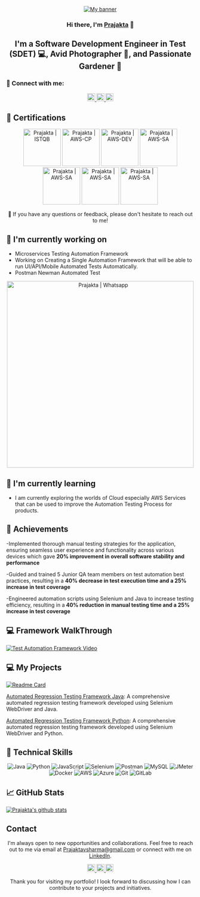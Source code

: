 <p align="center">
  <a href="https://www.linkedin.com/in/prajaktalanke/" target="_blank" rel="noreferrer">
    <img src="https://raw.githubusercontent.com/prajaktalanke74/prajaktalanke74.github.io/main/images/banner.png" alt="My banner">
  </a>
</p>

<h3 align="center">Hi there, I'm <a href="https://www.linkedin.com/in/prajaktalanke/" target="_blank" rel="noreferrer">Prajakta</a> 👋</h3>

<h2 align="center">I'm a Software Development Engineer in Test (SDET) 💻, Avid Photographer 📸, and Passionate Gardener 🌱</h2>

### 🤝 Connect with me:

<p align="center">
  <a href="hhttps://www.linkedin.com/in/prajaktalanke/">
    <img src="https://raw.githubusercontent.com/prajaktalanke74/prajaktalanke74.github.io/main/images/linkedin.svg" alt="Prajakta Lanke | LinkedIn" width="21px"/>
  </a>
  <a href="https://instagram.com/tech_with_Prajakta">
    <img src="https://raw.githubusercontent.com/prajaktalanke74/prajaktalanke74.github.io/main/images/instagram.svg" alt="Prajakta | Instagram" width="21px"/>
  </a>
  <a href="https://wa.link/8nquvx">
    <img src="https://raw.githubusercontent.com/prajaktalanke74/prajaktalanke74.github.io/main/images/whatsapp.png" alt="Prajakta | Whatsapp" width="21px"/>
  </a>
</p>
  
## 🥇 Certifications
<p align="center">
  <img src="https://raw.githubusercontent.com/prajaktalanke74/prajaktalanke74.github.io/main/images/ISTQB.png" alt="Prajakta | ISTQB" width="100 px"/>
  <img src="https://raw.githubusercontent.com/prajaktalanke74/prajaktalanke74.github.io/main/images/aws-cp.png" alt="Prajakta | AWS-CP" width="100 px"/>
  <img src="https://raw.githubusercontent.com/prajaktalanke74/prajaktalanke74.github.io/main/images/aws-dev.png" alt="Prajakta | AWS-DEV" width="100 px"/>
  <img src="https://raw.githubusercontent.com/prajaktalanke74/prajaktalanke74.github.io/main/images/aws-sa.png" alt="Prajakta | AWS-SA" width="100 px"/>
   <img src="https://raw.githubusercontent.com/prajaktalanke74/prajaktalanke74.github.io/main/images/ocpjp.png" alt="Prajakta | AWS-SA" width="100 px"/>
    <img src="https://raw.githubusercontent.com/prajaktalanke74/prajaktalanke74.github.io/main/images/safe.png" alt="Prajakta | AWS-SA" width="100 px"/>
     <img src="https://raw.githubusercontent.com/prajaktalanke74/prajaktalanke74.github.io/main/images/csm.webp" alt="Prajakta | AWS-SA" width="100 px"/>
</p>

<p align="center">💬 If you have any questions or feedback, please don't hesitate to reach out to me!</p>

## 🔭 I'm currently working on

- Microservices Testing Automation Framework
- Working on Creating a Single Automation Framework that will be able to run UI/API/Mobile Automated Tests Automatically. 
- Postman Newman Automated Test 
<p align="center">    
<img src="https://raw.githubusercontent.com/prajaktalanke74/prajaktalanke74.github.io/main/images/postmanproject.jpg" alt="Prajakta | Whatsapp" width="500px"/> </p>

## 🌱 I'm currently learning

- I am currently exploring the worlds of Cloud especially AWS Services that can be used to improve the Automation Testing Process for products. 


## 🥇 Achievements

-Implemented thorough manual testing strategies for the application, ensuring
seamless user experience and functionality across various devices which gave
<b>20% improvement in overall software stability and performance</b>

-Guided and trained 5 Junior QA team members on test automation best practices,
resulting in a  <b>40% decrease in test execution time and a 25% increase in test
coverage </b>

-Engineered automation scripts using Selenium and Java to increase testing
efficiency, resulting in a<b> 40% reduction in manual testing time and a 25% increase
in test coverage</b>


## 💻 Framework WalkThrough
[![Test Automation Framework Video](https://raw.githubusercontent.com/prajaktalanke74/prajaktalanke74.github.io/main/images/thumbnail.jpg)](https://youtu.be/BCaqX6XCKhw)

## 💻 My Projects 

[![Readme Card](https://github-readme-stats.vercel.app/api/pin/?username=prajaktalanke74&repo=AutomationFramework)](https://github.com/prajaktalanke74/AutomationFramework)

[Automated Regression Testing Framework Java](https://github.com/prajaktalanke74/): A comprehensive automated regression testing framework developed using Selenium WebDriver and Java.

[Automated Regression Testing Framework Python](https://github.com/prajaktalanke74/): A comprehensive automated regression testing framework developed using Selenium WebDriver and Python.


## 💼 Technical Skills

<p align="center">
  <img src="https://img.shields.io/badge/Java-007396?style=for-the-badge&logo=java&logoColor=white" alt="Java">
  <img src="https://img.shields.io/badge/Python-3776AB?style=for-the-badge&logo=python&logoColor=white" alt="Python">
  <img src="https://img.shields.io/badge/JavaScript-F7DF1E?style=for-the-badge&logo=javascript&logoColor=black" alt="JavaScript">
  <img src="https://img.shields.io/badge/Selenium-43B02A?style=for-the-badge&logo=selenium&logoColor=white" alt="Selenium">
  <img src="https://img.shields.io/badge/Postman-FF6C37?style=for-the-badge&logo=postman&logoColor=white" alt="Postman">
  <img src="https://img.shields.io/badge/MySQL-4479A1?style=for-the-badge&logo=mysql&logoColor=white" alt="MySQL">
  <img src="https://img.shields.io/badge/JMeter-D22128?style=for-the-badge&logo=apache%20jmeter&logoColor=white" alt="JMeter">
  <img src="https://img.shields.io/badge/Docker-2496ED?style=for-the-badge&logo=docker&logoColor=white" alt="Docker">
  <img src="https://img.shields.io/badge/AWS-232F3E?style=for-the-badge&logo=amazon-aws&logoColor=white" alt="AWS">
  <img src="https://img.shields.io/badge/Azure-0089D6?style=for-the-badge&logo=microsoft-azure&logoColor=white" alt="Azure">
  <img src="https://img.shields.io/badge/Git-F05032?style=for-the-badge&logo=git&logoColor=white" alt="Git">
  <img src="https://img.shields.io/badge/GitLab-FCA121?style=for-the-badge&logo=gitlab&logoColor=white" alt="GitLab">
</p>

## 📈 GitHub Stats 

[![Prajakta's github stats](https://github-readme-stats.vercel.app/api?username=prajaktalanke74)](https://github.com/prajaktalanke74)


## Contact

<p align="center">I'm always open to new opportunities and collaborations. Feel free to reach out to me via email at <a href="mailto:Prajaktavsharma@gmail.com">Prajaktavsharma@gmail.com</a> or connect with me on <a href="https://www.linkedin.com/in/yourprofile">LinkedIn</a>.</p>

<p align="center">
  <a href="https://www.linkedin.com/in/prajaktalanke/">
    <img src="https://raw.githubusercontent.com/prajaktalanke74/prajaktalanke74.github.io/main/images/linkedin.svg" alt="Prajakta Lanke | LinkedIn" width="21px"/>
  </a>
  <a href="https://instagram.com/tech_with_Prajakta">
    <img src="https://raw.githubusercontent.com/prajaktalanke74/prajaktalanke74.github.io/main/images/instagram.svg" alt="Prajakta | Instagram" width="21px"/>
  </a>
  <a href="https://wa.link/8nquvx">
    <img src="https://raw.githubusercontent.com/prajaktalanke74/prajaktalanke74.github.io/main/images/whatsapp.png" alt="Prajakta | Whatsapp" width="21px"/>
  </a>
</p>
  

<p align="center">Thank you for visiting my portfolio! I look forward to discussing how I can contribute to your projects and initiatives.</p>
